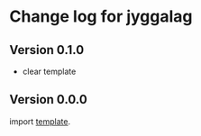 # Change log for jyggalag

## Version 0.1.0 

+ clear template

## Version 0.0.0 

import [template](https://github.com/jappeace/template).

